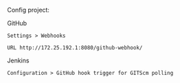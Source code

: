 Config project:

GitHub

    Settings > Webhooks

    URL http://172.25.192.1:8080/github-webhook/


Jenkins

    Configuration > GitHub hook trigger for GITScm polling
